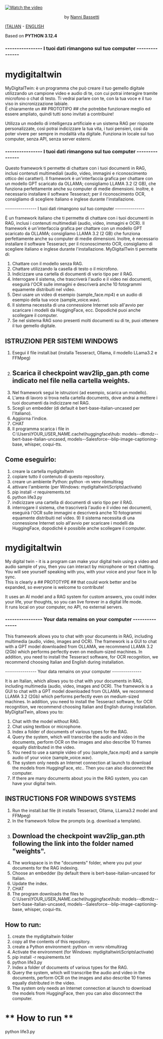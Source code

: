 [![Watch the video](https://img.youtube.com/vi/AqPgEY65E0E/maxresdefault.jpg)](https://youtu.be/AqPgEY65E0E)
<p align="center">by <a href="https://nannibassetti.com" target="_blank">Nanni Bassetti</a></p>   

[ITALIAN](#ITALIANO)  -  [ENGLISH](#ENGLISH)  

Based on **PYTHON 3.12.4**   
###  ---------------- I tuoi dati rimangono sul tuo computer ---------------   
<a name="ITALIANO"></a>  
# mydigitaltwin  
MyDigitalTwin: è un programma che può creare il tuo gemello digitale utilizzando un campione video e audio di te, con cui potrai interagire tramite microfono o chat di testo.
Ti vedrai parlare con te, con la tua voce e il tuo viso in sincronizzazione labiale.  
È chiaramente un ## PROTOTIPO ## che potrebbe funzionare meglio ed essere ampliato, quindi tutti sono invitati a contribuire!  

Utilizza un modello di intelligenza artificiale e un sistema RAG per risposte personalizzate, così potrai indicizzare la tua vita, i tuoi pensieri, così da poter vivere per sempre in modalità vita digitale.
Funziona in locale sul tuo computer, senza API, senza server esterni.

### ---------------- I tuoi dati rimangono sul tuo computer ---------------

Questo framework ti permette di chattare con i tuoi documenti in RAG, inclusi contenuti multimediali (audio, video, immagini e riconoscimento ottico dei caratteri).
Il framework è un'interfaccia grafica per chattare con un modello GPT scaricato da OLLAMA; consigliamo LLAMA 3.2 (2 GB), che funziona perfettamente anche su computer di medie dimensioni.
Inoltre, è necessario installare il software Tesseract; per il riconoscimento OCR, consigliamo di scegliere italiano e inglese durante l'installazione.

---------------- I tuoi dati rimangono sul tuo computer ---------------

È un framework italiano che ti permette di chattare con i tuoi documenti in RAG, inclusi i contenuti multimediali (audio, video, immagini e OCR).
Il framework è un'interfaccia grafica per chattare con un modello GPT scaricato da OLLAMA; consigliamo LLAMA 3.2 (2 GB) che funziona perfettamente anche su computer di medie dimensioni.
Inoltre, è necessario installare il software Tesseract; per il riconoscimento OCR, consigliamo di scegliere italiano e inglese durante l'installazione.
MyDigitalTwin ti permette di:
1) Chattare con il modello senza RAG.
2) Chattare utilizzando la casella di testo o il microfono.
3) Indicizzare una cartella di documenti di vario tipo per il RAG.
4) Interrogare il sistema, che trascriverà l'audio e il video nei documenti, eseguirà l'OCR sulle immagini e descriverà anche 10 fotogrammi equamente distribuiti nel video.
5) Devi usare un video di esempio (sample_face.mp4) e un audio di esempio della tua voce (sample_voice.wav).
6) Il sistema necessita di una connessione Internet solo all'avvio per scaricare i modelli da HuggingFace, ecc. Dopodiché puoi anche scollegare il computer.
7) Se nel sistema RAG sono presenti molti documenti su di te, puoi ottenere il tuo gemello digitale.

## ISTRUZIONI PER SISTEMI WINDOWS

1) Esegui il file install.bat (installa Tesseract, Ollama, il modello LLama3.2 e FFMpeg)
2) ## Scarica il checkpoint wav2lip_gan.pth come indicato nel file nella cartella weights.
3) Nel framework segui le istruzioni (ad esempio, scarica un modello).
4) L'area di lavoro si trova nella cartella documents, dove andrai a mettere i tuoi documenti da indicizzare nel RAG.
5) Scegli un embedder (di default è bert-base-italian-uncased per l'italiano).
6) Aggiorna l'indice.
7) CHAT
8) Il programma scarica i file in C:\Users\YOUR_USER_NAME\.cache\huggingface\hub: models--dbmdz--bert-base-italian-uncased, models--Salesforce--blip-image-captioning-base, whisper, coqui-tts.

## Come eseguirlo:
1) creare la cartella mydigitaltwin
2) copiare tutto il contenuto di questo repository.
3) creare un ambiente Python: python -m venv nbmultirag
4) attivare l'ambiente (per Windows: mydigitaltwin\Scripts\activate)
5) pip install -r requirements.txt
6) python life3.py
7) indicizzare una cartella di documenti di vario tipo per il RAG.
8) interrogare il sistema, che trascriverà l'audio e il video nei documenti, eseguirà l'OCR sulle immagini e descriverà anche 10 fotogrammi equamente distribuiti nel video. 9) Il sistema necessita di una connessione Internet solo all'avvio per scaricare i modelli da HuggingFace, dopodiché è possibile anche scollegare il computer.

  
<a name="ENGLISH"></a>
# mydigitaltwin  
My digital twin - it is a program can make your digital twin using a video and audio sample of you, then you can interact by microphone or text chatting.  
You will see yourself speaking with you, with your voice and your face in lip sync.  
This is clearly a ## PROTOTYPE ## that could work better and be expanded, so everyone is welcome to contribute!  

It uses an AI model and a RAG system for custom answers, you could index your life, your thoughts, so you can live forever in a digital life mode.  
It runs local on your computer, no API, no external servers.  
  
### ---------------- Your data remains on your computer ---------------  

This framework allows you to chat with your documents in RAG, including multimedia (audio, video, images and OCR).
The framework is a GUI to chat with a GPT model downloaded from OLLAMA, we recommend LLAMA 3.2 (2Gb) which performs perfectly even on medium-sized machines.
In addition, you need to install the Tesseract software, for OCR recognition, we recommend choosing Italian and English during installation.

---------------- Your data remains on your computer ---------------  

It is an Italian, which allows you to chat with your documents in RAG, including multimedia (audio, video, images and OCR).
The framework is a GUI to chat with a GPT model downloaded from OLLAMA, we recommend LLAMA 3.2 (2Gb) which performs perfectly even on medium-sized machines.
In addition, you need to install the Tesseract software, for OCR recognition, we recommend choosing Italian and English during installation.
MyDigitalTwin, allows you to:
1) Chat with the model without RAG.
2) Chat using textbox or microphone.
3) Index a folder of documents of various types for the RAG.
4) Query the system, which will transcribe the audio and video in the documents, perform OCR on the images and also describe 10 frames equally distributed in the video.
5) You need to use a sample video of you (sample_face.mp4) and a sample audio of your voice (sample_voice.wav).
6) The system only needs an Internet connection at launch to download the models from HuggingFace, etc.. Then you can also disconnect the computer.
7) If there are many documents about you in the RAG system, you can have your digital twin.

## INSTRUCTIONS FOR WINDOWS SYSTEMS

1) Run the install.bat file (it installs Tesseract, Ollama, LLama3.2 model and FFMpeg)
2) In the framework follow the prompts (e.g. download a template).
3) ## Download the checkpoint wav2lip_gan.pth following the link into the folder named "weights".
4) The workspace is in the "documents" folder, where you put your documents for the RAG indexing.
5) Choose an embedder (by default there is bert-base-italian-uncased for Italian.
6) Update the index.
7) CHAT
8) The program downloads the files to C:\Users\YOUR_USER_NAME\.cache\huggingface\hub: models--dbmdz--bert-base-italian-uncased, models--Salesforce--blip-image-captioning-base, whisper, coqui-tts.

## How to run:
1) create the mydigitaltwin folder
2) copy all the contents of this repository.
3) create a Python environment: python -m venv nbmultirag
4) Activate the environment (for Windows: mydigitaltwin\Scripts\activate)
5) pip install -r requirements.txt
6) python life3.py 
7) Index a folder of documents of various types for the RAG.
8) Query the system, which will transcribe the audio and video in the documents, perform OCR on the images and also describe 10 frames equally distributed in the video.
9) The system only needs an Internet connection at launch to download the models from HuggingFace, then you can also disconnect the computer.
 
# ** How to run **  
python life3.py  
 
